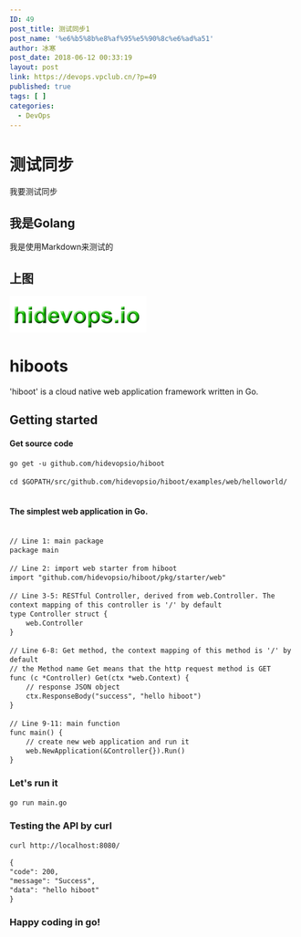 ```yaml
---
ID: 49
post_title: 测试同步1
post_name: '%e6%b5%8b%e8%af%95%e5%90%8c%e6%ad%a51'
author: 冰寒
post_date: 2018-06-12 00:33:19
layout: post
link: https://devops.vpclub.cn/?p=49
published: true
tags: [ ]
categories:
  - DevOps
---
```

# 测试同步

我要测试同步

## 我是Golang

我是使用Markdown来测试的

## 上图

![logo](/images/hidevopsio-txt.png)

# hiboots

'hiboot' is a cloud native web application framework written in Go. 

## Getting started

#### Get source code

```language-bash
go get -u github.com/hidevopsio/hiboot

cd $GOPATH/src/github.com/hidevopsio/hiboot/examples/web/helloworld/


```

#### The simplest web application in Go.


```language-go

// Line 1: main package
package main

// Line 2: import web starter from hiboot
import "github.com/hidevopsio/hiboot/pkg/starter/web"

// Line 3-5: RESTful Controller, derived from web.Controller. The context mapping of this controller is '/' by default
type Controller struct {
	web.Controller
}

// Line 6-8: Get method, the context mapping of this method is '/' by default
// the Method name Get means that the http request method is GET
func (c *Controller) Get(ctx *web.Context) {
	// response JSON object
	ctx.ResponseBody("success", "hello hiboot")
}

// Line 9-11: main function
func main() {
	// create new web application and run it
	web.NewApplication(&Controller{}).Run()
}

```

### Let's run it

```language-bash
go run main.go
```

### Testing the API by curl

```language-bash
curl http://localhost:8080/
```

```language-bash
{
"code": 200,
"message": "Success",
"data": "hello hiboot"
}
```

### Happy coding in go!


